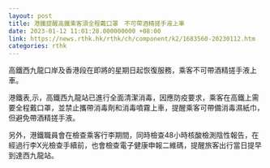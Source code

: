 ```yaml
---
layout: post
title: 港鐵提醒高鐵乘客須全程戴口罩　不可帶酒精搓手液上車
date: 2023-01-12 11:01:28.000000000 +08:00
link: https://news.rthk.hk/rthk/ch/component/k2/1683560-20230112.htm
categories: rthk
---
```


高鐵西九龍口岸及香港段在即將的星期日起恢復服務，乘客不可帶酒精搓手液上車。

港鐵表,示，高鐵西九龍站已進行全面清潔消毒，因應防疫要求，乘客在高鐵上需要全程戴口罩，並禁止攜帶消毒劑和消毒噴霧上車，提醒乘客可帶備消毒濕紙巾，但避免帶酒精搓手液。
 
另外，港鐵職員會在檢查乘客行李期間，同時檢查48小時核酸檢測陰性報告，在經過行李X光檢查手續前，也會檢查電子健康申報二維碼，提醒旅客出行當日提早到達西九龍站。

